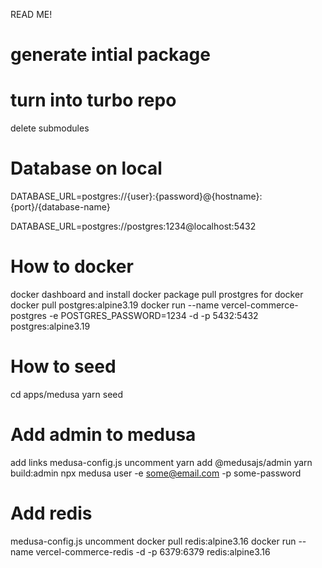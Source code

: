 READ ME!

# generate intial package

# turn into turbo repo
delete submodules

# Database on local
DATABASE_URL=postgres://{user}:{password}@{hostname}:{port}/{database-name}

DATABASE_URL=postgres://postgres:1234@localhost:5432
	
# How to docker
docker dashboard and install docker package
pull prostgres for docker
docker pull postgres:alpine3.19
docker run --name vercel-commerce-postgres -e POSTGRES_PASSWORD=1234 -d -p 5432:5432 postgres:alpine3.19

# How to seed
cd apps/medusa
yarn seed

# Add admin to medusa
add links
medusa-config.js uncomment
yarn add @medusajs/admin
yarn build:admin
npx medusa user -e some@email.com -p some-password

# Add redis
medusa-config.js uncomment
docker pull redis:alpine3.16
docker run --name vercel-commerce-redis -d -p 6379:6379 redis:alpine3.16
